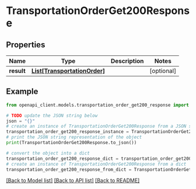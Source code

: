 # TransportationOrderGet200Response


## Properties

Name | Type | Description | Notes
------------ | ------------- | ------------- | -------------
**result** | [**List[TransportationOrder]**](TransportationOrder.md) |  | [optional] 

## Example

```python
from openapi_client.models.transportation_order_get200_response import TransportationOrderGet200Response

# TODO update the JSON string below
json = "{}"
# create an instance of TransportationOrderGet200Response from a JSON string
transportation_order_get200_response_instance = TransportationOrderGet200Response.from_json(json)
# print the JSON string representation of the object
print(TransportationOrderGet200Response.to_json())

# convert the object into a dict
transportation_order_get200_response_dict = transportation_order_get200_response_instance.to_dict()
# create an instance of TransportationOrderGet200Response from a dict
transportation_order_get200_response_from_dict = TransportationOrderGet200Response.from_dict(transportation_order_get200_response_dict)
```
[[Back to Model list]](../README.md#documentation-for-models) [[Back to API list]](../README.md#documentation-for-api-endpoints) [[Back to README]](../README.md)



